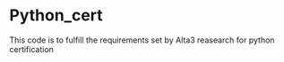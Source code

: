 # Python_cert
This code is to fulfill the requirements set by Alta3 reasearch for python certification
